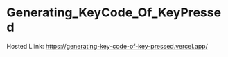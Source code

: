 # Generating_KeyCode_Of_KeyPressed
Hosted LIink: https://generating-key-code-of-key-pressed.vercel.app/
